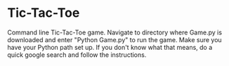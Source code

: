 # Tic-Tac-Toe

Command line Tic-Tac-Toe game.
Navigate to directory where Game.py is downloaded and enter "Python Game.py" to run the game.
Make sure you have your Python path set up. If you don't know what that means, do a quick google search and follow the instructions.

